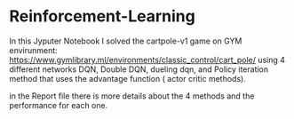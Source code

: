 # Reinforcement-Learning
In this Jyputer Notebook I solved the cartpole-v1 game on GYM envirunment: https://www.gymlibrary.ml/environments/classic_control/cart_pole/ using 4 different
networks DQN, Double DQN, dueling dqn, and Policy iteration method that uses the advantage function ( actor critic methods).

in the Report file there is more details about the 4 methods and the performance for each one.
